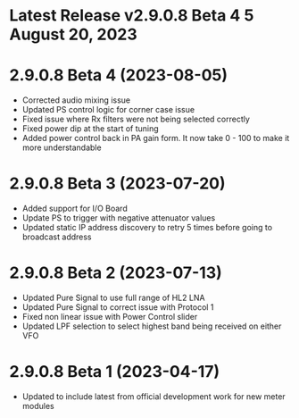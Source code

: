 # Latest Release v2.9.0.8 Beta 4 5 August 20, 2023

# 2.9.0.8 Beta 4 (2023-08-05)
- Corrected audio mixing issue
- Updated PS control logic for corner case issue
- Fixed issue where Rx filters were not being selected correctly
- Fixed power dip at the start of tuning
- Added power control back in PA gain form. It now take 0 - 100 to make it more understandable 

# 2.9.0.8 Beta 3 (2023-07-20)
- Added support for I/O Board
- Update PS to trigger with negative attenuator values
- Updated static IP address discovery to retry 5 times before going to broadcast address

# 2.9.0.8 Beta 2 (2023-07-13)
- Updated Pure Signal to use full range of HL2 LNA
- Updated Pure Signal to correct issue with Protocol 1
- Fixed non linear issue with Power Control slider
- Updated LPF selection to select highest band being received on either VFO

# 2.9.0.8 Beta 1 (2023-04-17)
- Updated to include latest from official development work for new meter modules
